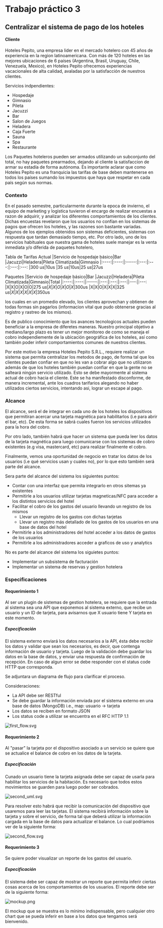 # Trabajo práctico 3

## Centralizar el sistema de pago de los hoteles

#### Cliente

Hoteles Pepito, una empresa lider en el mercado hotelero con 45 años de experiencia en la region latinoamericana.
Con más de 120 hoteles en las mejores ubicaciones de 6 países (Argentina, Brasil, Uruguay, Chile, Venezuela, Mexico), en Hoteles Pepito ofrecemos experiencias vacacionales de alta calidad, avaladas por la satisfacción de nuestros clientes.

Servicios indpendientes:
* Hospedaje
* Gimnasio
* Pileta
* Jacuzzi
* Bar
* Salon de Juegos
* Heladera
* Caja Fuerte
* Sauna
* Spa
* Restaurante
 
Los Paquetes hoteleros pueden ser armados utilizando un subconjunto del total, no hay paquetes prearmados, dejando al cliente la satisfaccion de armar su estadía de forma autónoma. Es importante aclarar que como Hoteles Pepito es una franquicia las tarifas de base deben mantenerse en todos los países sumando los impuestos que haya que respetar en cada país según sus normas.

### Contexto

En el pasado semestre, particularmente durante la epoca de invierno, el equipo de marketing y logistica tuvieron el encargo de realizar encuestas a razon de adquirir, y analizar los diferentes comportamientos de los clientes. Dichas encuestas revelaron que los usuarios no confían en los sistemas de pagos que ofrecen los hoteles, y las razones son bastante variadas. Algunos de los ejemplos obtenidos son sistemas deficientes, sistemas con respuesta que tardan demasiado tiempo, etc. Por otro lado, uno de los servicios habituales que nuestra gama de hoteles suele manejar es la venta inmediata y/o diferida de paquetes hotelero,

Tabla de Tarifas Actual
|Servicio de hospedaje básico|Bar   |Jacuzzi|Heladera|Pileta Climatizada|Gimnasio
|:----:|:----:|:-----:|:---:|:---:|:---:|:---:
|300 u$s|10 u$s |35 u$s  |10 u$s|25 u$s|27 u$s

Paquetes
|Servicio de hospedaje básico|Bar   |Jacuzzi|Heladera|Pileta Climatizada|Gimnasio|Total
|:----:|:----:|:-----:|:---:|:---:|:---:|:---:|:---:
|X|X|O|X|O|O|275 u$s
|X|X|O|X|O|X|300 u$s
|X|X|O|X|X|X|325 u$s
|X|X|X|X|X|X|350 u$s

los cuales en un promedio elevado, los clientes aprovechan y obtienen de todas formas sin pagarlos (informacion vital que pudo obtenerse gracias al registro y rastreo de los mismos).

Es de publico conocimiento que los avances tecnologicos actuales pueden beneficiar a la empresa de diferetes maneras. Nuestro principal objetivo a mediano/largo plazo es tener un mejor monitoreo de como se maneja el cobro independiemente de la ubicación geográfica de los hoteles, así como también poder inferir comportamientos comunes de nuestros clientes.

Por este motivo la empresa Hoteles Pepito S.R.L., requiere realizar un sistema que permita centralizar los metodos de pago, de forma tal que los clientes puedan confiar en que no les van a cobrar algo que no utilizaron además de que los hoteles también puedan confiar en que la gente no se salteará ningún servicio utilizado. Esto se debe mayormente al sistema actual de cobro hacia el cliente. Este se ha manifestado disconforme, de manera incremental, ante los cuadros tarifarios alegando no haber utilizados ciertos servicios, intentando asi, lograr un escape al pago.

### Alcance

El alcance, será el de integrar en cada uno de los hoteles los dispositivos que permitiran acercar una tarjeta magnética para habilitarlos (i.e para abrir el bar, etc). De esta forma se sabrá cuales fueron los servicios utilizados para la hora del cobro.

Por otro lado, también habrá que hacer un sistema que pueda leer los datos de la tarjeta magnética para luego comunicarse con los sistemas de cobro existentes (e.g visa, mastercard, etc) para realizar finalmente el cobro.

Finalmente, vemos una oportunidad de negocio en tratar los datos de los usuarios (i.e qué servicios usan y cuales no), por lo que esto también será parte del alcance.


Sera parte del alcance del sistema los siguientes puntos:

* Contar con una interfaz que permita integrarlo en otros sitemas ya existentes
* Permitirle a los usuarios utilizar tarjetas magneticas/NFC para acceder a los distintos servicios del hotel
* Facilitar el cobro de los gastos del usuario llevando un registro de los mismos
  * Llevar un registro de los gastos con dichas tarjetas
  * Llevar un registro más detallado de los gastos de los usuarios en una base de datos del hotel
* Permitirle a los administradores del hotel acceder a los datos de gastos de los usuarios
* Permitirle a los administradores acceder a graficos de uso y analytics

No es parte del alcance del sistema los siguietes puntos:

* Implementar un subsistema de facturación
* Implementar un sistema de reservas y gestion hotelera

### Especificaciones

#### Requerimiento 1

Al ser un plugin de sistemas de gestion hotelera, se requiere que la entrada al sistema sea una API que exponemos al sistema externo, que recibe un usuario y un ID de tarjeta, para avisarnos que X usuario tiene Y tarjeta en este momento.

##### Especificación

El sistema externo enviará los datos necesarios a la API, ésta debe recibir los datos y validar que sean los necesarios, es decir, que contenga información de usuario y tarjeta.
Luego de la validación debe guardar los datos en la base de datos, y enviar una respuesta de confirmación de recepción.
En caso de algun error se debe responder con el status code HTTP que corresponda.

Se adjuntara un diagrama de flujo para clarificar el proceso.

Consideraciones:
* La API debe ser RESTful
* Se debe guardar la información enviada por el sistema externo en una base de datos (MongoDB) i.e., map: usuario -> tarjeta
* Los datos se reciben en formato JSON
* Los status code a utilizar se encuentra en el RFC HTTP 1.1

![first_flow.svg](first_flow.svg)

#### Requerimiento 2

Al "pasar" la tarjeta por el dispositivo asociado a un servicio se quiere que se actualice el balance de cobro en los datos de la tarjeta.

##### Especificación

Cunado un usuario tiene la tarjeta asignada debe ser capaz de usarla para habilitar los servicios de la habitación. Es necesario que todos estos movimientos se guarden para luego poder ser cobrados.

![second_uml.svg](second_uml.svg)

Para resolver esto habrá que recibir la comunicación del dispositivo que usaremos para leer las tarjetas.
El sistema recibirá información sobre la tarjeta y sobre el servicio, de forma tal que deberá utilizar la información cargada en la base de datos para actualizar el balance. Lo cual podríamos ver de la siguiente forma:

![second_flow.svg](second_flow.svg)

#### Requerimiento 3

Se quiere poder visualizar un reporte de los gastos del usuario.

##### Especificación

El sistema debe ser capaz de mostrar un reporte que permita inferir ciertas cosas acerca de los comportamientos de los usuarios. El reporte debe ser de la siguiente forma:

![mockup.png](mockup.png)

El mockup que se muestra es lo mínimo indispensable, pero cualquier otro chart que se pueda inferir en base a los datos que tengamos será bienvenido.